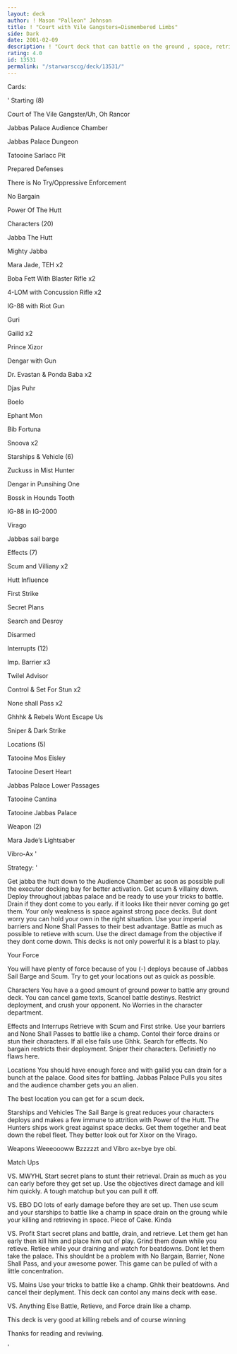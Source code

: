 ```yaml
---
layout: deck
author: ! Mason "Palleon" Johnson
title: ! "Court with Vile Gangsters=Dismembered Limbs"
side: Dark
date: 2001-02-09
description: ! "Court deck that can battle on the ground , space, retrieve, and drain."
rating: 4.0
id: 13531
permalink: "/starwarsccg/deck/13531/"
---
```

Cards: 

' 
Starting (8)


Court of The Vile Gangster/Uh, Oh Rancor


Jabbas Palace Audience Chamber

Jabbas Palace Dungeon

Tatooine Sarlacc Pit

Prepared Defenses

There is No Try/Oppressive Enforcement

No Bargain

Power Of The Hutt


Characters (20)


Jabba The Hutt

Mighty Jabba

Mara Jade, TEH x2

Boba Fett With Blaster Rifle x2

4-LOM with Concussion Rifle x2

IG-88 with Riot Gun

Guri

Gailid x2

Prince Xizor

Dengar with Gun 

Dr. Evastan & Ponda Baba x2

Djas Puhr

Boelo

Ephant Mon

Bib Fortuna

Snoova x2


Starships & Vehicle (6)


Zuckuss in Mist Hunter

Dengar in Punsihing One

Bossk in Hounds Tooth

IG-88 in IG-2000

Virago

Jabbas sail barge


Effects (7)


Scum and Villiany x2

Hutt Influence

First Strike

Secret Plans

Search and Desroy

Disarmed


Interrupts (12)


Imp. Barrier x3

Twilel Advisor

Control & Set For Stun x2

None shall Pass x2

Ghhhk & Rebels Wont Escape Us

Sniper & Dark Strike 


Locations (5)


Tatooine Mos Eisley 

Tatooine Desert Heart

Jabbas Palace Lower Passages

Tatooine Cantina

Tatooine Jabbas Palace


Weapon (2)


Mara Jade’s Lightsaber

Vibro-Ax   '

Strategy: '

Get jabba the hutt down to the Audience Chamber as soon as possible pull the executor docking bay for better activation. Get scum & villainy down. Deploy throughout jabbas palace and be ready to use your tricks to battle. Drain if they dont come to you early. if it looks like their never coming go get them. Your only weakness is space against strong pace decks. But dont worry you can hold your own in the right situation. Use your imperial barriers and None Shall Passes to their best advantage. Battle as much as possible to retieve with scum. Use the direct damage from the objective if they dont come down. This decks is not only powerful it is a blast to play.


Your Force

You will have plenty of force because of you (-) deploys because of Jabbas Sail Barge and Scum. Try to get your locations out as quick as possible.


Characters You have a a good amount of ground power to battle any ground deck. You can cancel game texts, Scancel battle destinys. Restrict deployment, and crush your opponent. No Worries in the character department.


Effects and Interrups Retrieve with Scum and First strike. Use your barriers and None Shall Passes to battle like a champ. Contol their force drains or stun their characters. If all else fails use Ghhk. Search for effects. No bargain restricts their deployment. Sniper their characters. Definietly no flaws here.


Locations You should have enough force and with gailid you can drain for a bunch at the palace. Good sites for battling. Jabbas Palace Pulls you sites and the audience chamber gets you an alien.

The best location you can get for a scum deck.


Starships and Vehicles The Sail Barge is great reduces your characters deploys and makes a few immune to attrition with Power of the Hutt. The Hunters ships work great against space decks. Get them together and beat down the rebel fleet. They better look out for Xixor on the Virago.


Weapons Weeeoooww Bzzzzzt and Vibro ax=bye bye obi.


Match Ups


VS. MWYHL Start secret plans to stunt their retrieval. Drain as much as you can early before they get set up. Use the objectives direct damage and kill him quickly. A tough matchup but you can pull it off.


VS. EBO DO lots of early damage before they are set up. Then use scum and your starships to battle like a champ in space drain on the groung while your killing and retrieving in space. Piece of Cake. Kinda


VS. Profit Start secret plans and battle, drain, and retrieve. Let them get han early then kill him and place him out of play. Grind them down while you retieve. Retiee while your draining and watch for beatdowns. Dont let them take the palace. This shouldnt be a problem with No Bargain, Barrier, None Shall Pass, and your awesome power. This game can be pulled of with a little concentration.


VS. Mains Use your tricks to battle like a champ. Ghhk their beatdowns. And cancel their deplyment. This deck can contol any mains deck with ease.


VS. Anything Else Battle, Retieve, and Force drain like a champ.


This deck is very good at killing rebels and of course winning


Thanks for reading and reviwing. 

'
